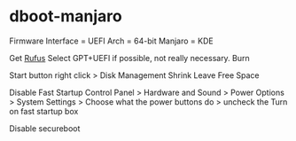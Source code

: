# dboot-manjaro

Firmware Interface = UEFI
Arch = 64-bit
Manjaro = KDE

Get [Rufus](https://rufus.ie/)
Select GPT+UEFI if possible, not really necessary.
Burn

Start button right click > Disk Management
Shrink
Leave Free Space

Disable Fast Startup
Control Panel > Hardware and Sound > Power Options > System Settings > Choose what the power buttons do > uncheck the Turn on fast startup box

Disable secureboot
